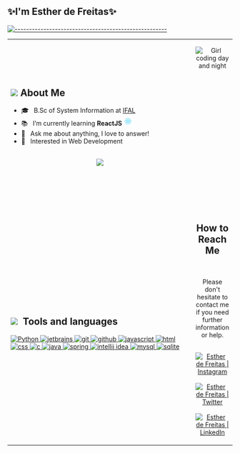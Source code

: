 ## ✨I'm Esther de Freitas✨
[![-----------------------------------------------------](
https://github.com/andreasbm/readme/blob/master/assets/line.png)](estherdefreitas.github.io)
<table>
  <tr>
    <td>
       <h2> <img src="https://media.giphy.com/media/ObNTw8Uzwy6KQ/giphy.gif" width="30px">&nbsp;About Me </h2>
       <ul>
        <li>🎓 &nbsp; B.Sc of System Information at <a href="https://ifal.edu.br">IFAL</a></li>
        <li>📚 &nbsp; I’m currently learning <b>ReactJS</b> <img height="20" src="https://raw.githubusercontent.com/github/explore/80688e429a7d4ef2fca1e82350fe8e3517d3494d/topics/react/react.png"></li>
        <li>💬 &nbsp; Ask me about anything, I love to answer! </li>
        <li>🤔 &nbsp; Interested in Web Development</li>
       </ul>
       <p align="center">
         <br>
        <img height="150em" src="https://github-readme-stats-eight-theta.vercel.app/api/top-langs/?username=estherdefreitas&layout=compact&langs_count=8&theme=radical"/>
        </p>
    </td>
    <td>
      <p align="center">
          <img align="left" height="360em" alt="Girl coding day and night" src="https://media3.giphy.com/media/v1.Y2lkPTc5MGI3NjExNWhiNml4M240dG85cXdkOHM4aXVodGJuZDNubjhyOTU0Zm9wMmNvaiZlcD12MV9pbnRlcm5hbF9naWZfYnlfaWQmY3Q9cw/j0MktH0wmO0U4XVUAx/giphy.gif" />
       </p>
   </td>
  </tr>
  <tr>
   <td  width="400em">
     <h2><img src = "https://media2.giphy.com/media/QssGEmpkyEOhBCb7e1/giphy.gif?cid=ecf05e47a0n3gi1bfqntqmob8g9aid1oyj2wr3ds3mg700bl&rid=giphy.gif" width = 32px>  &nbsp;Tools and languages</h2>
     <a href="https://www.python.org" target="_blank">
      <img alt="Python" src="https://img.shields.io/badge/Python-3776AB?style=for-the-badge&logo=python&logoColor=white">
     </a>
     <a href="https://www.jetbrains.com/" target="_blank">
      <img src="https://img.shields.io/badge/PyCharm-1ed090.svg?&style=for-the-badge&logo=PyCharm&logoColor=white" alt="jetbrains" />
     </a>
     <a href="https://git-scm.com/" target="_blank">
       <img src="https://img.shields.io/badge/git-F05032.svg?style=for-the-badge&logo=git&logoColor=white"
          alt="git"/>
     </a>
     <a href="https://github.com/ELanza-48" target="_blank">
       <img src="https://img.shields.io/badge/github-181717.svg?style=for-the-badge&logo=github&logoColor=white" alt="github" />
     </a>
     <a href="https://github.com/ELanza-48" target="_blank">
       <img src="https://img.shields.io/badge/Javascript-f0db4f.svg?style=for-the-badge&logo=javascript&logoColor=323330" alt="javascript" />
     </a>
     <a href="" target="_blank">
       <img src="https://img.shields.io/badge/HTML-f06529?style=for-the-badge&logo=html5&logoColor=white" alt="html" />
     </a>
     <a href="" target="_blank">
       <img src="https://img.shields.io/badge/CSS-2965f1?&style=for-the-badge&logo=css3&logoColor=white" alt="css" />
     </a>
     <a href="" target="_blank">
       <img src="https://img.shields.io/badge/C-00599C?style=for-the-badge&logo=c&logoColor=white" alt="c" />
     </a>
     <a href="" target="_blank">
       <img src="https://img.shields.io/badge/Java-ED8B00?style=for-the-badge&logo=java&logoColor=white" alt="java" />
     </a>
     <a href="" target="_blank">
       <img src="https://img.shields.io/badge/Spring-6db33f?style=for-the-badge&logo=spring&logoColor=white" alt="spring" />
     </a>
     <a href="" target="_blank">
       <img src="https://img.shields.io/badge/IntelliJ-05122A?style=for-the-badge&logo=intellijidea&logoColor=white" alt="intellij idea" />
     </a>
     <a href="" target="_blank">
       <img src="https://img.shields.io/badge/MySql-05122A?style=for-the-badge&logo=mysql&logoColor=white" alt="mysql" />
     </a>
     <a href="" target="_blank">
       <img src="https://img.shields.io/badge/SQLite-05122A?style=for-the-badge&logo=sqlite&logoColor=white" alt="sqlite" />
     </a>
   </td>
   <td>
    <div align="center">
      <h2><b>How to Reach Me</b></h2>
      <br>
      <p>Please don't hesitate to contact me 
        <br>if you need further information or help.
      </p>
      <br>
      <a href="https://www.instagram.com/estherdefreitas/" target="_blank">
      <img align="center" alt="Esther de Freitas | Instagram" width="30em" src="https://img.icons8.com/nolan/96/instagram-new.png" />
      </a> &nbsp;&nbsp;
      <a href="https://twitter.com/EstherNSFreitas" >
      <img align="center" alt="Esther de Freitas | Twitter" width="30em" src="https://img.icons8.com/nolan/96/twitter.png" />
      </a> &nbsp;&nbsp;
      <a href="https://www.linkedin.com/in/estherdefreitas/" >
      <img align="center" alt="Esther de Freitas | LinkedIn" width="30em" src="https://img.icons8.com/nolan/96/linkedin.png" />
      </a> &nbsp;&nbsp;
      <br>
    </div>
   </td>
  </tr>
</table>
